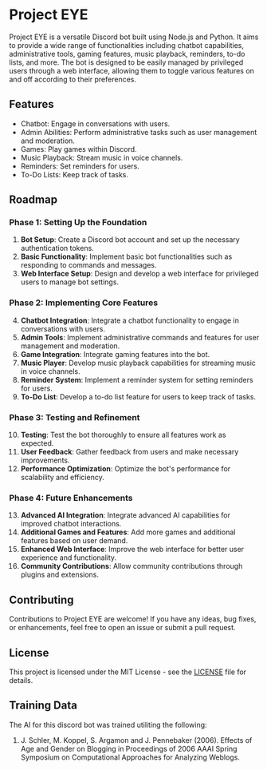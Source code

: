 # Project EYE

Project EYE is a versatile Discord bot built using Node.js and Python. It aims to provide a wide range of functionalities including chatbot capabilities, administrative tools, gaming features, music playback, reminders, to-do lists, and more. The bot is designed to be easily managed by privileged users through a web interface, allowing them to toggle various features on and off according to their preferences.

## Features
- Chatbot: Engage in conversations with users.
- Admin Abilities: Perform administrative tasks such as user management and moderation.
- Games: Play games within Discord.
- Music Playback: Stream music in voice channels.
- Reminders: Set reminders for users.
- To-Do Lists: Keep track of tasks.

## Roadmap

### Phase 1: Setting Up the Foundation
1. **Bot Setup**: Create a Discord bot account and set up the necessary authentication tokens.
2. **Basic Functionality**: Implement basic bot functionalities such as responding to commands and messages.
3. **Web Interface Setup**: Design and develop a web interface for privileged users to manage bot settings.

### Phase 2: Implementing Core Features
4. **Chatbot Integration**: Integrate a chatbot functionality to engage in conversations with users.
5. **Admin Tools**: Implement administrative commands and features for user management and moderation.
6. **Game Integration**: Integrate gaming features into the bot.
7. **Music Player**: Develop music playback capabilities for streaming music in voice channels.
8. **Reminder System**: Implement a reminder system for setting reminders for users.
9. **To-Do List**: Develop a to-do list feature for users to keep track of tasks.

### Phase 3: Testing and Refinement
10. **Testing**: Test the bot thoroughly to ensure all features work as expected.
11. **User Feedback**: Gather feedback from users and make necessary improvements.
12. **Performance Optimization**: Optimize the bot's performance for scalability and efficiency.

### Phase 4: Future Enhancements
13. **Advanced AI Integration**: Integrate advanced AI capabilities for improved chatbot interactions.
14. **Additional Games and Features**: Add more games and additional features based on user demand.
15. **Enhanced Web Interface**: Improve the web interface for better user experience and functionality.
16. **Community Contributions**: Allow community contributions through plugins and extensions.

## Contributing
Contributions to Project EYE are welcome! If you have any ideas, bug fixes, or enhancements, feel free to open an issue or submit a pull request.

## License
This project is licensed under the MIT License - see the [LICENSE](LICENSE) file for details.

## Training Data
The AI for this discord bot was trained utiliting the following:

1. J. Schler, M. Koppel, S. Argamon and J. Pennebaker (2006). Effects of Age and Gender on Blogging in Proceedings of 2006 AAAI Spring Symposium on Computational Approaches for Analyzing Weblogs.

